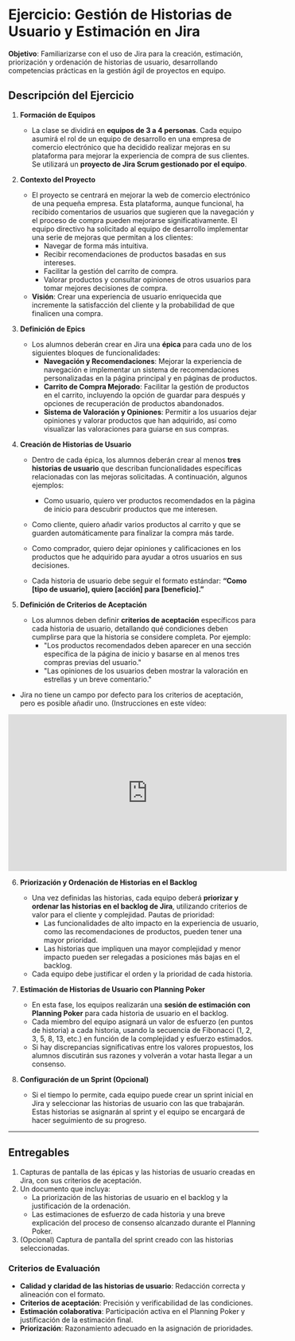 
# Ejercicio: Gestión de Historias de Usuario y Estimación en Jira

**Objetivo**: Familiarizarse con el uso de Jira para la creación, estimación, priorización y ordenación de historias de usuario, desarrollando competencias prácticas en la gestión ágil de proyectos en equipo.

## Descripción del Ejercicio

1. **Formación de Equipos**
   - La clase se dividirá en **equipos de 3 a 4 personas**. Cada equipo asumirá el rol de un equipo de desarrollo en una empresa de comercio electrónico que ha decidido realizar mejoras en su plataforma para mejorar la experiencia de compra de sus clientes. Se utilizará un **proyecto de Jira Scrum gestionado por el equipo**.

2. **Contexto del Proyecto**
   - El proyecto se centrará en mejorar la web de comercio electrónico de una pequeña empresa. Esta plataforma, aunque funcional, ha recibido comentarios de usuarios que sugieren que la navegación y el proceso de compra pueden mejorarse significativamente. El equipo directivo ha solicitado al equipo de desarrollo implementar una serie de mejoras que permitan a los clientes:
     - Navegar de forma más intuitiva.
     - Recibir recomendaciones de productos basadas en sus intereses.
     - Facilitar la gestión del carrito de compra.
     - Valorar productos y consultar opiniones de otros usuarios para tomar mejores decisiones de compra.
   - **Visión**: Crear una experiencia de usuario enriquecida que incremente la satisfacción del cliente y la probabilidad de que finalicen una compra.

3. **Definición de Epics**
   - Los alumnos deberán crear en Jira una **épica** para cada uno de los siguientes bloques de funcionalidades:
     - **Navegación y Recomendaciones**: Mejorar la experiencia de navegación e implementar un sistema de recomendaciones personalizadas en la página principal y en páginas de productos.
     - **Carrito de Compra Mejorado**: Facilitar la gestión de productos en el carrito, incluyendo la opción de guardar para después y opciones de recuperación de productos abandonados.
     - **Sistema de Valoración y Opiniones**: Permitir a los usuarios dejar opiniones y valorar productos que han adquirido, así como visualizar las valoraciones para guiarse en sus compras.

4. **Creación de Historias de Usuario**
   - Dentro de cada épica, los alumnos deberán crear al menos **tres historias de usuario** que describan funcionalidades específicas relacionadas con las mejoras solicitadas. A continuación, algunos ejemplos:
    
	 - Como usuario, quiero ver productos recomendados en la página de inicio para descubrir productos que me interesen.
	- Como cliente, quiero añadir varios productos al carrito y que se guarden automáticamente para finalizar la compra más tarde.
	- Como comprador, quiero dejar opiniones y calificaciones en los productos que he adquirido para ayudar a otros usuarios en sus decisiones.

   - Cada historia de usuario debe seguir el formato estándar: **“Como [tipo de usuario], quiero [acción] para [beneficio].”**

5. **Definición de Criterios de Aceptación**
   - Los alumnos deben definir **criterios de aceptación** específicos para cada historia de usuario, detallando qué condiciones deben cumplirse para que la historia se considere completa. Por ejemplo:
     - "Los productos recomendados deben aparecer en una sección específica de la página de inicio y basarse en al menos tres compras previas del usuario."
     - "Las opiniones de los usuarios deben mostrar la valoración en estrellas y un breve comentario."

- Jira no tiene un campo por defecto para los criterios de aceptación, pero es posible añadir uno. (Instrucciones en este vídeo:

<iframe width="560" height="315" src="https://www.youtube.com/embed/FkA7hM8rkck?si=ebQAfbJyXxa9bwb0&amp;start=195" title="YouTube video player" frameborder="0" allow="accelerometer; autoplay; clipboard-write; encrypted-media; gyroscope; picture-in-picture; web-share" referrerpolicy="strict-origin-when-cross-origin" allowfullscreen></iframe>


6. **Priorización y Ordenación de Historias en el Backlog**
   - Una vez definidas las historias, cada equipo deberá **priorizar y ordenar las historias en el backlog de Jira**, utilizando criterios de valor para el cliente y complejidad. Pautas de prioridad:
     - Las funcionalidades de alto impacto en la experiencia de usuario, como las recomendaciones de productos, pueden tener una mayor prioridad.
     - Las historias que impliquen una mayor complejidad y menor impacto pueden ser relegadas a posiciones más bajas en el backlog.
   - Cada equipo debe justificar el orden y la prioridad de cada historia.

7. **Estimación de Historias de Usuario con Planning Poker**
   - En esta fase, los equipos realizarán una **sesión de estimación con Planning Poker** para cada historia de usuario en el backlog.
   - Cada miembro del equipo asignará un valor de esfuerzo (en puntos de historia) a cada historia, usando la secuencia de Fibonacci (1, 2, 3, 5, 8, 13, etc.) en función de la complejidad y esfuerzo estimados.
   - Si hay discrepancias significativas entre los valores propuestos, los alumnos discutirán sus razones y volverán a votar hasta llegar a un consenso.

8. **Configuración de un Sprint (Opcional)**
   - Si el tiempo lo permite, cada equipo puede crear un sprint inicial en Jira y seleccionar las historias de usuario con las que trabajarán. Estas historias se asignarán al sprint y el equipo se encargará de hacer seguimiento de su progreso.

---

## Entregables

1. Capturas de pantalla de las épicas y las historias de usuario creadas en Jira, con sus criterios de aceptación.
2. Un documento que incluya:
   - La priorización de las historias de usuario en el backlog y la justificación de la ordenación.
   - Las estimaciones de esfuerzo de cada historia y una breve explicación del proceso de consenso alcanzado durante el Planning Poker.
3. (Opcional) Captura de pantalla del sprint creado con las historias seleccionadas.

### Criterios de Evaluación

- **Calidad y claridad de las historias de usuario**: Redacción correcta y alineación con el formato.
- **Criterios de aceptación**: Precisión y verificabilidad de las condiciones.
- **Estimación colaborativa**: Participación activa en el Planning Poker y justificación de la estimación final.
- **Priorización**: Razonamiento adecuado en la asignación de prioridades.
